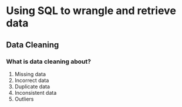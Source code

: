 # Using SQL to wrangle and retrieve data

## Data Cleaning

### What is data cleaning about?

1. Missing data
2. Incorrect data
3. Duplicate data
4. Inconsistent data
5. Outliers
